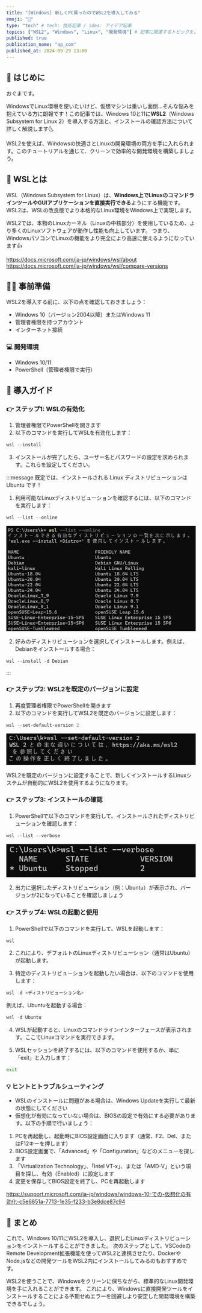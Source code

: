 ```yaml
---
title: "[Windows] 新しくPC買ったのでWSL2を導入してみる"
emoji: "🐧"
type: "tech" # tech: 技術記事 / idea: アイデア記事
topics: ["WSL2", "Windows", "Linux", "開発環境"] # 記事に関連するトピックをここに入力
published: true
publication_name: "ap_com"
published_at: 2024-09-29 13:00
---
```


## 🌟 はじめに

おぐまです。

WindowsでLinux環境を使いたいけど、仮想マシンは重いし面倒...そんな悩みを抱えている方に朗報です！この記事では、Windows 10と11に**WSL2**（Windows Subsystem for Linux 2）を導入する方法と、インストールの確認方法について詳しく解説します🌜

WSL2を使えば、Windowsの快適さとLinuxの開発環境の両方を手に入れられます。このチュートリアルを通じて、クリーンで効率的な開発環境を構築しましょう。

## 🐧 WSLとは

WSL（Windows Subsystem for Linux）は、**Windows上でLinuxのコマンドラインツールやGUIアプリケーションを直接実行できる**ようにする機能です。
WSL2は、WSLの改良版でより本格的なLinux環境をWindows上で実現します。

WSL2では、本物のLinuxカーネル（Linuxの中核部分）を使用しているため、より多くのLinuxソフトウェアが動作し性能も向上しています。
つまり、WindowsパソコンでLinuxの機能をより完全により高速に使えるようになっています👍

https://docs.microsoft.com/ja-jp/windows/wsl/about
https://docs.microsoft.com/ja-jp/windows/wsl/compare-versions

## 👷‍♂️ 事前準備

WSL2を導入する前に、以下の点を確認しておきましょう：

- Windows 10（バージョン2004以降）またはWindows 11
- 管理者権限を持つアカウント
- インターネット接続

### 💻 開発環境

- Windows 10/11
- PowerShell（管理者権限で実行）

## 📖 導入ガイド

### 👉 ステップ1: WSLの有効化

1. 管理者権限でPowerShellを開きます
2. 以下のコマンドを実行してWSLを有効化します：

```powershell
wsl --install
```

3. インストールが完了したら、ユーザー名とパスワードの設定を求められます。これらを設定してください。

:::message
既定では、インストールされる Linux ディストリビューションは Ubuntu です！

1. 利用可能なLinuxディストリビューションを確認するには、以下のコマンドを実行します：

```powershell
wsl --list --online
```

![コマンド実行結果](/images/install-wsl2-on-windows/wsl-list.png)

2. 好みのディストリビューションを選択してインストールします。例えば、Debianをインストールする場合：

```powershell
wsl --install -d Debian
```

:::

### 👉 ステップ2: WSL2を既定のバージョンに設定

1. 再度管理者権限でPowerShellを開きます
2. 以下のコマンドを実行してWSL2を既定のバージョンに設定します：

```powershell
wsl --set-default-version 2
```

![コマンド実行結果](/images/install-wsl2-on-windows/wsl-set-default-version2.png)

WSL2を既定のバージョンに設定することで、新しくインストールするLinuxシステムが自動的にWSL2を使用するようになります。

### 👉 ステップ3: インストールの確認

1. PowerShellで以下のコマンドを実行して、インストールされたディストリビューションを確認します：

```powershell
wsl --list --verbose
```

![コマンド実行結果](/images/install-wsl2-on-windows/wsl-list-verbose.png)

2. 出力に選択したディストリビューション（例：Ubuntu）が表示され、バージョンが2になっていることを確認しましょう

### 👉 ステップ4: WSLの起動と使用

1. PowerShellで以下のコマンドを実行して、WSLを起動します：

```powershell
wsl
```

2. これにより、デフォルトのLinuxディストリビューション（通常はUbuntu）が起動します。

3. 特定のディストリビューションを起動したい場合は、以下のコマンドを使用します：

```powershell
wsl -d <ディストリビューション名>
```

例えば、Ubuntuを起動する場合：

```powershell
wsl -d Ubuntu
```

4. WSLが起動すると、Linuxのコマンドラインインターフェースが表示されます。ここでLinuxコマンドを実行できます。

5. WSLセッションを終了するには、以下のコマンドを使用するか、単に「exit」と入力します：

```bash
exit
```

### 💡 ヒントとトラブルシューティング

- WSLのインストールに問題がある場合は、Windows Updateを実行して最新の状態にしてください
- 仮想化が有効になっていない場合は、BIOSの設定で有効にする必要があります。以下の手順で行いましょう：

1. PCを再起動し、起動時にBIOS設定画面に入ります（通常、F2、Del、またはF12キーを押します）
2. BIOS設定画面で、「Advanced」や「Configuration」などのメニューを探します
3. 「Virtualization Technology」、「Intel VT-x」、または「AMD-V」という項目を探し、有効（Enabled）に設定します
4. 変更を保存してBIOS設定を終了し、PCを再起動します

https://support.microsoft.com/ja-jp/windows/windows-10-での-仮想化の有効化-c5e6851a-7713-1e35-f233-b3e8dce87c94

## 🎉 まとめ

これで、Windows 10/11にWSL2を導入し、選択したLinuxディストリビューションをインストールすることができました。
次のステップとして、VSCodeのRemote Development拡張機能を使ってWSL2と連携させたり、DockerやNode.jsなどの開発ツールをWSL2内にインストールしてみるのもおすすめです。

WSL2を使うことで、Windowsをクリーンに保ちながら、標準的なLinux開発環境を手に入れることができます。
これにより、Windowsに直接開発ツールをインストールすることによる予期せぬエラーを回避しより安定した開発環境を構築できるでしょう。

